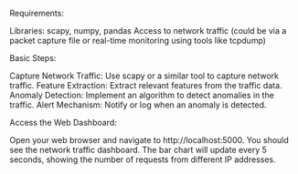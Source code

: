 Requirements:

Libraries: scapy, numpy, pandas
Access to network traffic (could be via a packet capture file or real-time monitoring using tools like tcpdump)

Basic Steps:

Capture Network Traffic: Use scapy or a similar tool to capture network traffic.
Feature Extraction: Extract relevant features from the traffic data.
Anomaly Detection: Implement an algorithm to detect anomalies in the traffic.
Alert Mechanism: Notify or log when an anomaly is detected.


Access the Web Dashboard:

Open your web browser and navigate to http://localhost:5000. You should see the network traffic dashboard. The bar chart will update every 5 seconds, showing the number of requests from different IP addresses.
